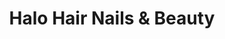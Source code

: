 ---
title: "Halo Hair Nails & Beauty"
url: /hebburn/halo-hair-nails-and-beauty/
shop: hairdresser
---
